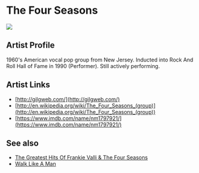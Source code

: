 # The Four Seasons

![](../../asssets/artists/The_Four_Seasons.png)

## Artist Profile

1960's American vocal pop group from New Jersey.
Inducted into Rock And Roll Hall of Fame in 1990 (Performer). 
Still actively performing. 

## Artist Links

- [http://gilgweb.com/](http://gilgweb.com/)
- [http://en.wikipedia.org/wiki/The_Four_Seasons_(group)](http://en.wikipedia.org/wiki/The_Four_Seasons_(group))
- [https://www.imdb.com/name/nm1797921/](https://www.imdb.com/name/nm1797921/)


## See also

- [The Greatest Hits Of Frankie Valli & The Four Seasons](The_Four_Seasons-The_Greatest_Hits_Of_Frankie_Valli_and_The_Four_Seasons.md)
- [Walk Like A Man](The_Four_Seasons-Walk_Like_A_Man.md)
